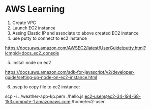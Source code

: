 # AWS Learning

1. Create VPC
2. Launch EC2 instance
3. Assing Elastic IP and associate to above created EC2 instance
4. use putty to connect to ec2 instance

https://docs.aws.amazon.com/AWSEC2/latest/UserGuide/putty.html?icmpid=docs_ec2_console

5. Install node on ec2

https://docs.aws.amazon.com/sdk-for-javascript/v2/developer-guide/setting-up-node-on-ec2-instance.html

6. pscp to copy file to ec2 instance:

scp -i ../weather-app-kp.pem ./hello.js ec2-user@ec2-34-194-68-153.compute-1.amazonaws.com:/home/ec2-user
